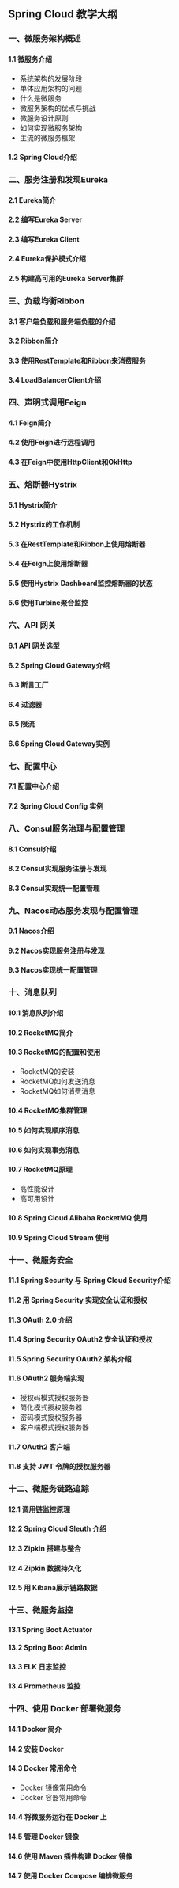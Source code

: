 ## Spring Cloud 教学大纲

### 一、微服务架构概述

#### 1.1 微服务介绍
  - 系统架构的发展阶段
  - 单体应用架构的问题
  - 什么是微服务
  - 微服务架构的优点与挑战
  - 微服务设计原则
  - 如何实现微服务架构
  - 主流的微服务框架
#### 1.2 Spring Cloud介绍

### 二、服务注册和发现Eureka

#### 2.1 Eureka简介
#### 2.2 编写Eureka Server
#### 2.3 编写Eureka Client
#### 2.4 Eureka保护模式介绍
#### 2.5 构建高可用的Eureka Server集群

### 三、负载均衡Ribbon

#### 3.1 客户端负载和服务端负载的介绍
#### 3.2 Ribbon简介
#### 3.3 使用RestTemplate和Ribbon来消费服务
#### 3.4 LoadBalancerClient介绍

### 四、声明式调用Feign

#### 4.1 Feign简介
#### 4.2 使用Feign进行远程调用
#### 4.3 在Feign中使用HttpClient和OkHttp

### 五、熔断器Hystrix

#### 5.1 Hystrix简介
#### 5.2 Hystrix的工作机制
#### 5.3 在RestTemplate和Ribbon上使用熔断器
#### 5.4 在Feign上使用熔断器
#### 5.5 使用Hystrix Dashboard监控熔断器的状态
#### 5.6 使用Turbine聚合监控

### 六、API 网关

#### 6.1 API 网关选型
#### 6.2 Spring Cloud Gateway介绍
#### 6.3 断言工厂
#### 6.4 过滤器
#### 6.5 限流
#### 6.6 Spring Cloud Gateway实例

### 七、配置中心

#### 7.1 配置中心介绍
#### 7.2 Spring Cloud Config 实例

### 八、Consul服务治理与配置管理

#### 8.1 Consul介绍
#### 8.2 Consul实现服务注册与发现
#### 8.3 Consul实现统一配置管理

### 九、Nacos动态服务发现与配置管理

#### 9.1 Nacos介绍
#### 9.2 Nacos实现服务注册与发现
#### 9.3 Nacos实现统一配置管理

### 十、消息队列

#### 10.1 消息队列介绍

#### 10.2 RocketMQ简介

#### 10.3 RocketMQ的配置和使用

  - RocketMQ的安装
  - RocketMQ如何发送消息
  - RocketMQ如何消费消息

#### 10.4 RocketMQ集群管理

#### 10.5 如何实现顺序消息

#### 10.6 如何实现事务消息

#### 10.7 RocketMQ原理

  - 高性能设计
  - 高可用设计

#### 10.8 Spring Cloud Alibaba RocketMQ 使用

#### 10.9 Spring Cloud Stream 使用

### 十一、微服务安全

#### 11.1 Spring Security 与 Spring Cloud Security介绍

#### 11.2 用 Spring Security 实现安全认证和授权

#### 11.3 OAuth 2.0 介绍

#### 11.4 Spring Security OAuth2 安全认证和授权

#### 11.5 Spring Security OAuth2 架构介绍

#### 11.6 OAuth2 服务端实现
  - 授权码模式授权服务器
  - 简化模式授权服务器
  - 密码模式授权服务器
  - 客户端模式授权服务器

#### 11.7 OAuth2 客户端

#### 11.8 支持 JWT 令牌的授权服务器

### 十二、微服务链路追踪 

#### 12.1 调用链监控原理
#### 12.2 Spring Cloud Sleuth 介绍
#### 12.3 Zipkin 搭建与整合
#### 12.4 Zipkin 数据持久化
#### 12.5 用 Kibana展示链路数据

### 十三、微服务监控

#### 13.1 Spring Boot Actuator
#### 13.2 Spring Boot Admin
#### 13.3 ELK 日志监控
#### 13.4 Prometheus 监控

### 十四、使用 Docker 部署微服务

#### 14.1 Docker 简介

#### 14.2 安装 Docker

#### 14.3 Docker 常用命令

  - Docker 镜像常用命令
  - Docker 容器常用命令

#### 14.4 将微服务运行在 Docker 上

#### 14.5 管理 Docker 镜像

#### 14.6 使用 Maven 插件构建 Docker 镜像

#### 14.7 使用 Docker Compose 编排微服务